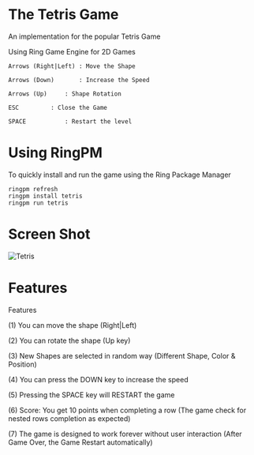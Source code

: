 The Tetris Game
===============

An implementation for the popular Tetris Game 

Using Ring Game Engine for 2D Games 

	Arrows (Right|Left)	: Move the Shape

	Arrows (Down)		: Increase the Speed
	
	Arrows (Up)		: Shape Rotation	

	ESC			: Close the Game
	
	SPACE			: Restart the level

# Using RingPM

To quickly install and run the game using the Ring Package Manager

	ringpm refresh
	ringpm install tetris
	ringpm run tetris

# Screen Shot

![Tetris](https://github.com/ring-lang/ring/blob/master/applications/tetris/images/tetris.png)

# Features

Features

(1) You can move the shape (Right|Left)

(2) You can rotate the shape (Up key)

(3) New Shapes are selected in random way (Different Shape, Color & Position)

(4) You can press the DOWN key to increase the speed

(5) Pressing the SPACE key will RESTART the game

(6) Score: You get 10 points when completing a row (The game check for nested rows completion as expected)

(7) The game is designed to work forever without user interaction (After Game Over, the Game Restart automatically)
